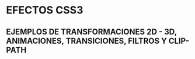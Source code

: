 # EFECTOS CSS3
 
## EJEMPLOS DE TRANSFORMACIONES 2D - 3D, ANIMACIONES, TRANSICIONES, FILTROS Y CLIP-PATH